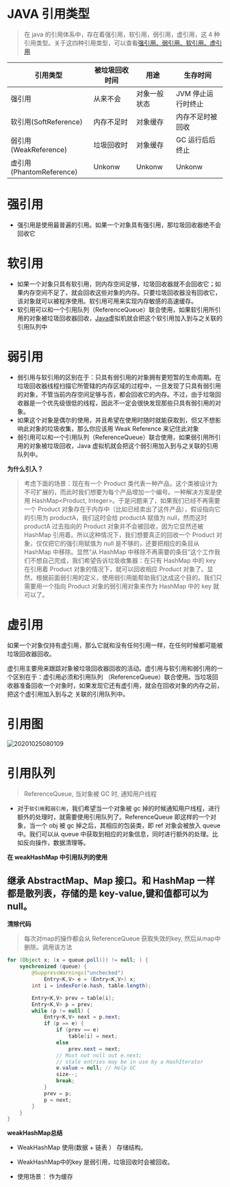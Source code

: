 # JAVA 引用类型

> 在 java 的引用体系中，存在着强引用，软引用，弱引用，虚引用，这 4 种引用类型。关于这四种引用类型，可以查看[强引用、弱引用、软引用、虚引用](https://www.jianshu.com/p/1fc5d1cbb2d4)

| 引用类型                 | 被垃圾回收时间 | 用途         | 生存时间           |
| ------------------------ | -------------- | ------------ | ------------------ |
| 强引用                   | 从来不会       | 对象一般状态 | JVM 停止运行时终止 |
| 软引用(SoftReference)    | 内存不足时     | 对象缓存     | 内存不足时被回收   |
| 弱引用(WeakReference)    | 垃圾回收时     | 对象缓存     | GC 运行后后终止    |
| 虚引用(PhantomReference) | Unkonw         | Unkonw       | Unkonw             |

# 强引用

- 强引用是使用最普遍的引用。如果一个对象具有强引用，那垃圾回收器绝不会回收它

# 软引用

- 如果一个对象只具有软引用，则内存空间足够，垃圾回收器就不会回收它；如果内存空间不足了，就会回收这些对象的内存。只要垃圾回收器没有回收它，该对象就可以被程序使用。软引用可用来实现内存敏感的高速缓存。
- 软引用可以和一个引用队列（ReferenceQueue）联合使用，如果软引用所引用的对象被垃圾回收器回收，[Java](https://link.jianshu.com/?t=http://lib.csdn.net/base/javase)虚拟机就会把这个软引用加入到与之关联的引用队列中

# 弱引用

- 弱引用与软引用的区别在于：只具有弱引用的对象拥有更短暂的生命周期。在垃圾回收器线程扫描它所管辖的内存区域的过程中，一旦发现了只具有弱引用的对象，不管当前内存空间足够与否，都会回收它的内存。不过，由于垃圾回收器是一个优先级很低的线程，因此不一定会很快发现那些只具有弱引用的对象。
- 如果这个对象是偶尔的使用，并且希望在使用时随时就能获取到，但又不想影响此对象的垃圾收集，那么你应该用 Weak Reference 来记住此对象
- 弱引用可以和一个引用队列（ReferenceQueue）联合使用，如果弱引用所引用的对象被垃圾回收，Java 虚拟机就会把这个弱引用加入到与之关联的引用队列中。

**为什么引入？**

> 考虑下面的场景：现在有一个 Product 类代表一种产品，这个类被设计为不可扩展的，而此时我们想要为每个产品增加一个编号。一种解决方案是使用 HashMap<Product, Integer>。于是问题来了，如果我们已经不再需要一个 Product 对象存在于内存中（比如已经卖出了这件产品），假设指向它的引用为 productA，我们这时会给 productA 赋值为 null，然而这时 productA 过去指向的 Product 对象并不会被回收，因为它显然还被 HashMap 引用着。所以这种情况下，我们想要真正的回收一个 Product 对象，仅仅把它的强引用赋值为 null 是不够的，还要把相应的条目从 HashMap 中移除。显然“从 HashMap 中移除不再需要的条目”这个工作我们不想自己完成，我们希望告诉垃圾收集器：在只有 HashMap 中的 key 在引用着 Product 对象的情况下，就可以回收相应 Product 对象了。显然，根据前面弱引用的定义，使用弱引用能帮助我们达成这个目的。我们只需要用一个指向 Product 对象的弱引用对象来作为 HashMap 中的 key 就可以了。

# 虚引用

如果一个对象仅持有虚引用，那么它就和没有任何引用一样，在任何时候都可能被垃圾回收器回收。

虚引用主要用来跟踪对象被垃圾回收器回收的活动。虚引用与软引用和弱引用的一个区别在于：虚引用必须和引用队列 （ReferenceQueue）联合使用。当垃圾回收器准备回收一个对象时，如果发现它还有虚引用，就会在回收对象的内存之前，把这个虚引用加入到与之 关联的引用队列中。

# 引用图

![20201025080109](https://i.loli.net/2020/10/25/fpJ3rFgQKP5hosC.png)

# 引用队列

> ReferenceQueue, 当对象被 GC 时, 通知用户线程

- 对于`软引用`和`弱引用`，我们希望当一个对象被 gc 掉的时候通知用户线程，进行额外的处理时，就需要使用引用队列了。ReferenceQueue 即这样的一个对象，当一个 obj 被 gc 掉之后，其相应的包装类，即 ref 对象会被放入 queue 中。我们可以从 queue 中获取到相应的对象信息，同时进行额外的处理。比如反向操作，数据清理等。

**在 weakHashMap 中引用队列的使用**

继承 AbstractMap、Map 接口。和 HashMap 一样都是散列表，存储的是 key-value,键和值都可以为 null。
-

**清除代码**

> 每次对map的操作都会从 ReferenceQueue 获取失效的key, 然后从map中删除。调用该方法

```java
for (Object x; (x = queue.poll()) != null; ) {
    synchronized (queue) {
        @SuppressWarnings("unchecked")
            Entry<K,V> e = (Entry<K,V>) x;
        int i = indexFor(e.hash, table.length);

        Entry<K,V> prev = table[i];
        Entry<K,V> p = prev;
        while (p != null) {
            Entry<K,V> next = p.next;
            if (p == e) {
                if (prev == e)
                    table[i] = next;
                else
                    prev.next = next;
                // Must not null out e.next;
                // stale entries may be in use by a HashIterator
                e.value = null; // Help GC
                size--;
                break;
            }
            prev = p;
            p = next;
        }
    }
}
```

**weakHashMap总结**

* WeakHashMap 使用(数据 + 链表 ） 存储结构。

* WeakHashMap中的key 是弱引用，垃圾回收时会被回收。
* 使用场景： 作为缓存

